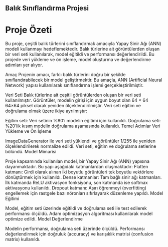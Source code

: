 ## Balık Sınıflandırma Projesi
# Proje Özeti
Bu proje, çeşitli balık türlerini sınıflandırmak amacıyla Yapay Sinir Ağı (ANN) modeli kullanmayı hedeflemektedir. Balık türlerine ait görüntülerden oluşan bir veri seti kullanılarak, model eğitildi ve performansı değerlendirildi. Bu projede veri yükleme ve ön işleme, model oluşturma ve değerlendirme adımları yer alıyor.

Amaç
Projenin amacı, farklı balık türlerini doğru bir şekilde sınıflandırabilecek bir model geliştirmektir. Bu amaçla, ANN (Artificial Neural Network) yapısı kullanılarak sınıflandırma işlemi gerçekleştirilmiştir.

Veri Seti
Balık türlerine ait çeşitli görüntülerden oluşan bir veri seti kullanılmıştır. Görüntüler, modelin girişi için uygun boyut olan 
64
×
64
64×64 piksel olarak yeniden ölçeklendirilmiştir. Veri seti eğitim ve doğrulama olmak üzere ikiye ayrılmıştır:

Eğitim seti: Veri setinin %80’i modelin eğitimi için kullanıldı.
Doğrulama seti: %20’lik kısım modelin doğrulama aşamasında kullanıldı.
Temel Adımlar
Veri Yükleme ve Ön İşleme

ImageDataGenerator ile veri seti yüklendi ve görüntüler 1/255 ile yeniden ölçeklendirilerek normalize edildi.
Veri seti, eğitim ve doğrulama setlerine bölündü.
Model Mimarisi

Proje kapsamında kullanılan model, bir Yapay Sinir Ağı (ANN) yapısına dayanmaktadır. Bu yapı aşağıdaki katmanlardan oluşmaktadır:
Flatten katmanı: Girdi olarak alınan iki boyutlu görüntüleri tek boyutlu vektörlere dönüştürmek için kullanıldı.
Dense katmanlar: Tam bağlı sinir ağı katmanları. İlk katmanda ReLU aktivasyon fonksiyonu, son katmanda ise softmax aktivasyonu kullanıldı.
Dropout katmanı: Aşırı öğrenmeyi (overfitting) engellemek için rastgele bazı nöronları sıfırlayarak düzenleme yapıldı.
Model Eğitimi

Model, eğitim seti üzerinde eğitildi ve doğrulama seti ile test edilerek performansı ölçüldü.
Adam optimizasyon algoritması kullanılarak model optimize edildi.
Model Değerlendirme

Modelin performansı, doğrulama seti üzerinde ölçüldü. Performansı değerlendirmek için doğruluk (accuracy) ve karışıklık matrisi (confusion matrix) kullanıldı.
